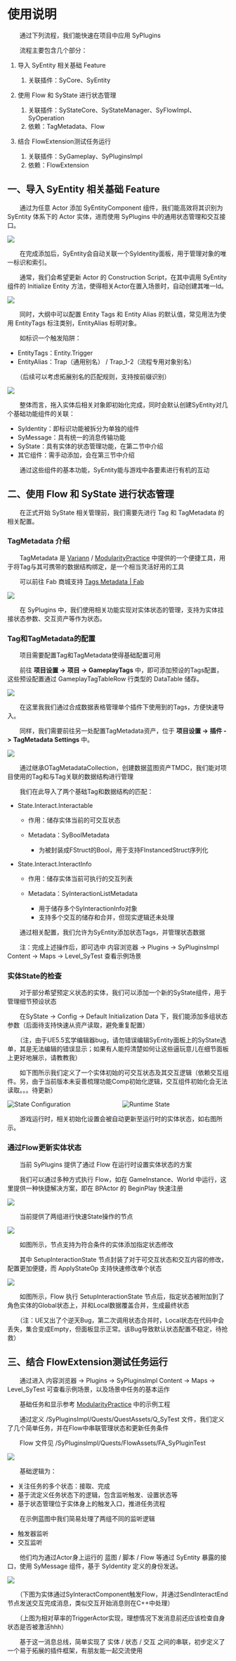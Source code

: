 # 使用说明

　　通过下列流程，我们能快速在项目中应用 SyPlugins

　　流程主要包含几个部分：

1. 导入 SyEntity 相关基础 Feature

    1. 关联插件：SyCore、SyEntity
2. 使用 Flow 和 SyState 进行状态管理

    1. 关联插件：SyStateCore、SyStateManager、SyFlowImpl、SyOperation
    2. 依赖：TagMetadata、Flow
3. 结合 FlowExtension测试任务运行

    1. 关联插件：SyGameplay、SyPluginsImpl
    2. 依赖：FlowExtension

## 一、导入 SyEntity 相关基础 Feature

　　通过为任意 Actor 添加 SyEntityComponent 组件，我们能高效将其识别为 SyEntity 体系下的 Actor 实体，进而使用 SyPlugins 中的通用状态管理和交互接口。

![](https://w7bm0b0qko.feishu.cn/space/api/box/stream/download/asynccode/?code=NGFiN2I3YWQzZWEwYzcwYjFhN2EwOGE0YWZmNzc4YTdfUmpUVG1ZcFhnUTNpSmVTaXJKUVVnVHJkakNqdW9tVUFfVG9rZW46UUhBNmI0ZlNNb1lva1V4NkpuWGN3NjRPbm9kXzE3NDYxMTIxOTg6MTc0NjExNTc5OF9WNA)

　　在完成添加后，SyEntity会自动关联一个SyIdentity面板，用于管理对象的唯一标识和索引。

　　通常，我们会希望更新 Actor 的 Construction Script，在其中调用 SyEntity 组件的 Initialize Entity 方法，使得相关Actor在置入场景时，自动创建其唯一Id。

![](https://w7bm0b0qko.feishu.cn/space/api/box/stream/download/asynccode/?code=OGFlMjU1ZTA1NGU5YmJjNjYwNWQxMjNjMzQwNDhhZGZfZUdDeWVkUjBwRGRnS1VQV1dEaWNyVUVxZGoxVXN0WlZfVG9rZW46WGE1cGI1dWh3b3E5Tkh4a3VRVWNIQ1dvbmNiXzE3NDYxMTIxOTg6MTc0NjExNTc5OF9WNA)

　　同时，大纲中可以配置 Entity Tags 和 Entity Alias 的默认值，常见用法为使用 EntityTags 标注类别，EntityAlias 标明对象。

　　如标识一个触发陷阱：

* EntityTags：Entity.Trigger
* EntityAlias：Trap（通用别名） / Trap\_1-2（流程专用对象别名）

　　（后续可以考虑拓展别名的匹配规则，支持按前缀识别）

![](https://w7bm0b0qko.feishu.cn/space/api/box/stream/download/asynccode/?code=MjUxZDRlYjBjMWY5OGVjZmM0ZGRkNzkwZjgyNzRmZDRfbkQ0QXdmMmRVS1lDaU5mUnpMNTdxZWFESDFwZ2hzOXZfVG9rZW46REx4NGJobko3b2p4MVp4dUlRNWN3MHhMblljXzE3NDYxMTIxOTg6MTc0NjExNTc5OF9WNA)

　　整体而言，拖入实体后相关对象即初始化完成，同时会默认创建SyEntity对几个基础功能组件的关联：

* SyIdentity：即标识功能被拆分为单独的组件
* SyMessage：具有统一的消息传输功能
* SyState：具有实体的状态管理功能，在第二节中介绍
* 其它组件：需手动添加，会在第三节中介绍

　　通过这些组件的基本功能，SyEntity能与游戏中各要素进行有机的互动

## 二、使用 Flow 和 SyState 进行状态管理

　　在正式开始 SyState 相关管理前，我们需要先进行 Tag 和 TagMetadata 的相关配置。

### TagMetadata 介绍

　　TagMetadata 是 [Variann](https://github.com/Variann) / [ModularityPractice](https://github.com/Variann/ModularityPractice) 中提供的一个便捷工具，用于将Tag与其可携带的数据结构绑定，是一个相当灵活好用的工具

　　可以前往 Fab 商城支持 [Tags Metadata | Fab](https://www.fab.com/listings/fb72edfb-c377-4116-b4e4-f4486479bcfa)

![](https://w7bm0b0qko.feishu.cn/space/api/box/stream/download/asynccode/?code=ZjhmZDc3MzU5ZDUzOTkyMzUzMDlkYTJkNGQ1NDNkZjJfTVN6eG9Cdmt5MDNTaHZycnRKbEZBM1cxOG5rdUtoc05fVG9rZW46UzE4bmJJZXVkb04zZUp4OXozZWNxWVQxbmZiXzE3NDYxMTIxOTg6MTc0NjExNTc5OF9WNA)

　　在 SyPlugins 中，我们使用相关功能实现对实体状态的管理，支持为实体挂接状态参数、交互资产等作为状态。

### Tag和TagMetadata的配置

　　项目需要配置Tag和TagMetadata使得基础配置可用

　　前往 **项目设置 -&gt;**  **项目 -&gt;**  **GameplayTags** 中，即可添加预设的Tags配置，这些预设配置通过 GameplayTagTableRow 行类型的 DataTable 储存。

![](https://w7bm0b0qko.feishu.cn/space/api/box/stream/download/asynccode/?code=OTVhNTBhNDNhYmRhNTIwYzE0MGMzNmRhM2QyZDg5MmVfZjlyMXk2TE1KUVRRNk9SM1VyaGd1UEhzRDlmdjhwVDdfVG9rZW46SmVVcWI4ODBRb0pWMzN4UXZuU2M4QlJmbkhlXzE3NDYxMTIxOTg6MTc0NjExNTc5OF9WNA)

　　在这里我我们通过合成数据表格管理单个插件下使用到的Tags，方便快速导入。

　　同样，我们需要前往另一处配置TagMetadata资产，位于 **项目设置 -&gt;**  **插件 -&gt;**  **TagMetadata Settings** 中。

![](https://w7bm0b0qko.feishu.cn/space/api/box/stream/download/asynccode/?code=OGExNzM1MjJhZjVlZTg3MjU4MGU0MmFlMjk1ZTBmODBfTHNOeE9VTHd1MmFwQ2E2ME5TcWd1V1RpT2l3eWlrRzlfVG9rZW46TG1IU2JlREk4b3gzaVB4djZaTmN0a0pHbjlYXzE3NDYxMTIxOTg6MTc0NjExNTc5OF9WNA)

　　通过继承OTagMetadataCollection，创建数据蓝图资产TMDC，我们能对项目使用的Tag和与Tag关联的数据结构进行管理

　　我们在此导入了两个基础Tag和数据结构的匹配：

* State.Interact.Interactable

  * 作用：储存实体当前的可交互状态
  * Metadata：SyBoolMetadata

    * 为被封装成FStruct的Bool，用于支持FInstancedStruct序列化
* State.Interact.InteractInfo

  * 作用：储存实体当前可执行的交互列表
  * Metadata：SyInteractionListMetadata

    * 用于储存多个SyInteractionInfo对象
    * 支持多个交互的储存和合并，但现实逻辑还未处理

　　通过相关配置，我们允许为SyEntity添加状态Tags，并管理状态数据

　　注：完成上述操作后，即可选中 内容浏览器 -\> Plugins -\> SyPluginsImpl Content -\> Maps -\> Level\_SyTest 查看示例场景

### 实体State的检查

　　对于部分希望预定义状态的实体，我们可以添加一个新的SyState组件，用于管理细节预设状态

　　在SyState -\> Config -\> Default Initialization Data 下，我们能添加多组状态参数（后面待支持快速从资产读取，避免重复配置）

　　（注，由于UE5.5玄学编辑器bug，请勿错误编辑SyEntity面板上的SyState选单，其是无法编辑的错误显示；如果有人能捋清楚如何让这些逼玩意儿在细节面板上更好地展示，请教教我）

　　如下图所示我们定义了一个实体初始的可交互状态及其交互逻辑（依赖交互组件。另，由于当前版本未妥善梳理功能Comp初始化逻辑，交互组件初始化会无法读取。。。待更新）

<div style="display: flex; flex-direction: row; gap: 20px;">
    <div style="flex: 1;">
        <img src="https://w7bm0b0qko.feishu.cn/space/api/box/stream/download/asynccode/?code=YTAxNTViOTZhMzZhM2ZmZDQ0NDEwYzkwYWU3ZDU5NjVfWkV1U2lNWVJETTNHY0pYQ1pjTmVUN3B1TVhUN3BWQzNfVG9rZW46TDRaU2JKaFgzb0RBZTZ4ZkV2dmNDNHVCbmRiXzE3NDYxMTIxOTg6MTc0NjExNTc5OF9WNA" alt="State Configuration" style="max-width: 100%;">
    </div>
    <div style="flex: 1;">
        <img src="https://w7bm0b0qko.feishu.cn/space/api/box/stream/download/asynccode/?code=NTcyOTU3ZmQzOTc1MGFiYjEyYTdjMTA2MzQ4ZGU2NmVfemZWOFVZR0owUUVnUTZPTDVjN2tITE5YSXJaQTNDckhfVG9rZW46RmE4VGJESmphb3FuVDl4YW5USWNnZFZybkxkXzE3NDYxMTIxOTg6MTc0NjExNTc5OF9WNA" alt="Runtime State" style="max-width: 100%;">
    </div>
</div>

　　游戏运行时，相关初始化设置会被自动更新至运行时的实体状态，如右图所示。

### 通过Flow更新实体状态

　　当前 SyPlugins 提供了通过 Flow 在运行时设置实体状态的方案

　　我们可以通过多种方式执行 Flow，如在 GameInstance、World 中运行，这里提供一种快捷解决方案，即在 BPActor 的 BeginPlay 快速注册

![](https://w7bm0b0qko.feishu.cn/space/api/box/stream/download/asynccode/?code=OGRkMTdkNjkyNzEwZmZkYzJmMDIyMThmMWEzMjI3NTRfcHFNN0UyNFJpdG5kYXJPWmxiWmdrdEhXUWVoMGdZeTZfVG9rZW46WlYwaGJuRXhJb1NuN2R4QjlQSWNtVlpsbm5kXzE3NDYxMTIxOTg6MTc0NjExNTc5OF9WNA)

　　当前提供了两组进行快速State操作的节点

![](https://w7bm0b0qko.feishu.cn/space/api/box/stream/download/asynccode/?code=NWZjZjZmNDc1NmU4Mjk3YjM4N2Q2NWVmNGI5YzU1Mjlfc3RZaFRYanRnMXVhZzNyWDlWUVpPUEFZV3VxcjZqVGJfVG9rZW46R0Z5amJFNHVUb2RLaW14cWxXV2NaYUw3blVkXzE3NDYxMTIxOTg6MTc0NjExNTc5OF9WNA)

　　如图所示，节点支持为符合条件的实体添加指定状态修改

　　其中 SetupInteractionState 节点封装了对于可交互状态和交互内容的修改，配置更加便捷，而 ApplyStateOp 支持快速修改单个状态

![](https://w7bm0b0qko.feishu.cn/space/api/box/stream/download/asynccode/?code=YzU0NzFmNzNhZDI2MjcxYTA1MTExYTJhNGIyNTg1OTZfNk55Z1Z5ZWp0YUs2WDV3YldjZTdqS0pxZTk0Wmd6a0hfVG9rZW46SlA4VmJpdFhsb0lPcmV4QTU1Y2MwYTQ4bk5GXzE3NDYxMTIxOTg6MTc0NjExNTc5OF9WNA)

　　如图所示，Flow 执行 SetupInteractionState 节点后，指定状态被附加到了角色实体的Global状态上，并和Local数据覆盖合并，生成最终状态

　　（注：UE又出了个逆天Bug，第二次调用状态合并时，Local状态在代码中会丢失，集合变成Empty，但面板显示正常。该Bug导致默认状态配置不稳定，待抢救）

## 三、结合 FlowExtension测试任务运行

　　通过进入 内容浏览器 -\> Plugins -\> SyPluginsImpl Content -\> Maps -\> Level\_SyTest 可查看示例场景，以及场景中任务的基本运作

　　基础任务和显示参考 [ModularityPractice](https://github.com/Variann/ModularityPractice) 中的示例工程

　　通过定义 /SyPluginsImpl/Quests/QuestAssets/Q\_SyTest 文件，我们定义了几个简单任务，并在Flow中串联管理状态和更新任务条件

　　Flow 文件见 /SyPluginsImpl/Quests/FlowAssets/FA\_SyPluginTest

![](https://w7bm0b0qko.feishu.cn/space/api/box/stream/download/asynccode/?code=YTM1MmZmMDEwMWY1NzBkODFiOWMzZDc2NzYwOWZlYTVfa2Z2TjdFZjJoUUhnenE4MVZDbU9QZUJYb0JiRlBBQVpfVG9rZW46SVhzNGJKT3kwb3dlZ1N4SmVxTWNhU3cxbnljXzE3NDYxMTIxOTg6MTc0NjExNTc5OF9WNA)

　　基础逻辑为：

* 关注任务的多个状态：接取、完成
* 基于流定义任务状态下的逻辑，包含监听触发、设置状态等
* 基于状态管理位于实体身上的触发入口，推进任务流程

　　在示例蓝图中我们简易处理了两组不同的监听逻辑

* 触发器监听
* 交互监听

　　他们均为通过Actor身上运行的 蓝图 / 脚本 / Flow 等通过 SyEntity 暴露的接口，使用 SyMessage 组件，基于 SyIdentity 定义的身份发送。

![](https://w7bm0b0qko.feishu.cn/space/api/box/stream/download/asynccode/?code=MWQ2ZjE2ZmY1MDZmMDI0NjBhNmFlOGNjNTE0MmRjOGNfaG5jWmdWelI5UVR2aVJ1TzBTb1NUTzVVR0cwaG10OVRfVG9rZW46WFZENmJ5c29Yb3V3VDh4TG80NmNib2czblpmXzE3NDYxMTIxOTg6MTc0NjExNTc5OF9WNA)

　　（下图为实体通过SyInteractComponent触发Flow，并通过SendInteractEnd节点发送交互完成消息，类似交互开始消息则在C++中处理）

　　（上图为相对草率的TriggerActor实现，理想情况下发消息前还应该检查自身状态是否被激活hhh）

　　基于这一消息总线，简单实现了 实体 / 状态 / 交互 之间的串联，初步定义了一个易于拓展的插件框架，有朋友能一起交流使用
